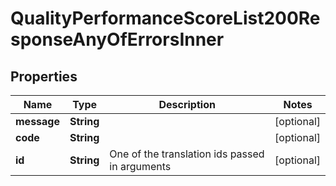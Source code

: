 

# QualityPerformanceScoreList200ResponseAnyOfErrorsInner

## Properties

Name | Type | Description | Notes
------------ | ------------- | ------------- | -------------
**message** | **String** |  |  [optional]
**code** | **String** |  |  [optional]
**id** | **String** | One of the translation ids passed in arguments |  [optional]



